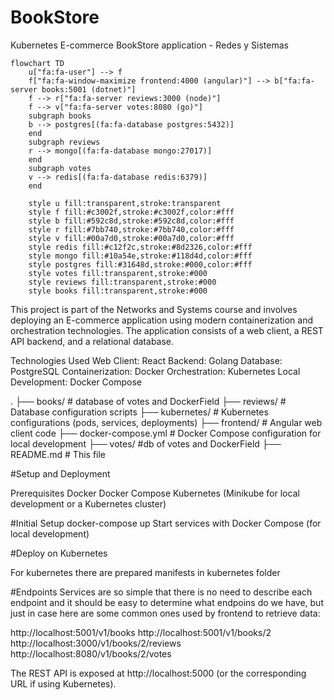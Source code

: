 # BookStore

Kubernetes E-commerce BookStore application - Redes y Sistemas

```mermaid
flowchart TD
    u["fa:fa-user"] --> f
    f["fa:fa-window-maximize frontend:4000 (angular)"] --> b["fa:fa-server books:5001 (dotnet)"]
    f --> r["fa:fa-server reviews:3000 (node)"]
    f --> v["fa:fa-server votes:8080 (go)"]
    subgraph books
    b --> postgres[(fa:fa-database postgres:5432)]
    end
    subgraph reviews
    r --> mongo[(fa:fa-database mongo:27017)]
    end
    subgraph votes
    v --> redis[(fa:fa-database redis:6379)]
    end

    style u fill:transparent,stroke:transparent
    style f fill:#c3002f,stroke:#c3002f,color:#fff
    style b fill:#592c8d,stroke:#592c8d,color:#fff
    style r fill:#7bb740,stroke:#7bb740,color:#fff
    style v fill:#00a7d0,stroke:#00a7d0,color:#fff
    style redis fill:#c12f2c,stroke:#8d2326,color:#fff
    style mongo fill:#10a54e,stroke:#118d4d,color:#fff
    style postgres fill:#31648d,stroke:#000,color:#fff
    style votes fill:transparent,stroke:#000
    style reviews fill:transparent,stroke:#000
    style books fill:transparent,stroke:#000
```

This project is part of the Networks and Systems course and involves deploying an E-commerce application using modern containerization and orchestration technologies. The application consists of a web client, a REST API backend, and a relational database.

Technologies Used
Web Client: React
Backend: Golang
Database: PostgreSQL
Containerization: Docker
Orchestration: Kubernetes
Local Development: Docker Compose

.
├── books/                  # database of votes and DockerField
├── reviews/                # Database configuration scripts
├── kubernetes/             # Kubernetes configurations (pods, services, deployments)
├── frontend/               # Angular web client code
├── docker-compose.yml      # Docker Compose configuration for local development
├── votes/                  #db of votes and DockerField
├── README.md               # This file

#Setup and Deployment

Prerequisites
Docker
Docker Compose
Kubernetes (Minikube for local development or a Kubernetes cluster)

#Initial Setup
docker-compose up
Start services with Docker Compose (for local development)


#Deploy on Kubernetes

For kubernetes there are prepared manifests in kubernetes folder

#Endpoints
Services are so simple that there is no need to describe each endpoint and it should be easy to determine what endpoins do we have, but just in case here are some common ones used by frontend to retrieve data:

http://localhost:5001/v1/books
http://localhost:5001/v1/books/2
http://localhost:3000/v1/books/2/reviews
http://localhost:8080/v1/books/2/votes


The REST API is exposed at http://localhost:5000 (or the corresponding URL if using Kubernetes).

